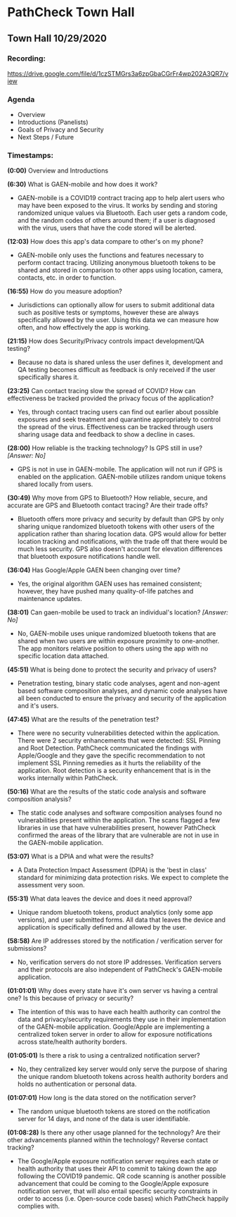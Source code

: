 # PathCheck Town Hall 

## Town Hall 10/29/2020
### Recording:
https://drive.google.com/file/d/1czSTMGrs3a6zpGbaCGrFr4wp202A3QR7/view

### Agenda
* Overview
* Introductions (Panelists)
* Goals of Privacy and Security
* Next Steps / Future

### Timestamps:
**(0:00)** Overview and Introductions

**(6:30)** What is GAEN-mobile and how does it work?
  * GAEN-mobile is a COVID19 contract tracing app to help alert users who may have been exposed to the virus. It works by sending and storing randomized unique values via Bluetooth. Each user gets a random code, and the random codes of others around them; if a user is diagnosed with the virus, users that have the code stored will be alerted.


**(12:03)** How does this app's data compare to other's on my phone?
 * GAEN-mobile only uses the functions and features necessary to perform contact tracing. Utilizing anonymous bluetooth tokens to be shared and stored in comparison to other apps using location, camera, contacts, etc. in order to function. 


**(16:55)** How do you measure adoption?
  * Jurisdictions can optionally allow for users to submit additional data such as positive tests or symptoms, however these are always specifically allowed by the user. Using this data we can measure how often, and how effectively the app is working.

**(21:15)** How does Security/Privacy controls impact development/QA testing? 
  * Because no data is shared unless the user defines it, development and QA testing becomes difficult as feedback is only received if the user specifically shares it.

**(23:25)** Can contact tracing slow the spread of COVID? How can effectiveness be tracked provided the privacy focus of the application?
  * Yes, through contact tracing users can find out earlier about possible exposures and seek treatment and quarantine appropriately to control the spread of the virus. Effectiveness can be tracked through users sharing usage data and feedback to show a decline in cases. 

**(28:00)** How reliable is the tracking technology? Is GPS still in use? _[Answer: No]_
  * GPS is not in use in GAEN-mobile. The application will not run if GPS is enabled on the application. GAEN-mobile utilizes random unique tokens shared locally from users.

**(30:49)** Why move from GPS to Bluetooth? How reliable, secure, and accurate are GPS and Bluetooth contact tracing? Are their trade offs?
  * Bluetooth offers more privacy and security by default than GPS by only sharing unique randomized bluetooth tokens with other users of the application rather than sharing location data. GPS would allow for better location tracking and notifications, with the trade off that there would be much less security. GPS also doesn't account for elevation differences that bluetooth exposure notifications handle well. 
  
**(36:04)** Has Google/Apple GAEN been changing over time? 
  * Yes, the original algorithm GAEN uses has remained consistent; however, they have pushed many quality-of-life patches and maintenance updates.

**(38:01)** Can gaen-mobile be used to track an individual's location? _[Answer: No]_
  * No, GAEN-mobile uses unique randomized bluetooth tokens that are shared when two users are within exposure proximity to one-another. The app monitors relative position to others using the app with no specific location data attached. 

**(45:51)** What is being done to protect the security and privacy of users?
  * Penetration testing, binary static code analyses, agent and non-agent based software composition analyses, and dynamic code analyses have all been conducted to ensure the privacy and security of the application and it's users.
  
**(47:45)** What are the results of the penetration test?
  * There were no security vulnerabilities detected within the application. There were 2 security enhancements that were detected: SSL Pinning and Root Detection. PathCheck communicated the findings with Apple/Google and they gave the specific recommendation to not implement SSL Pinning remedies as it hurts the reliability of the application. Root detection is a security enhancement that is in the works internally within PathCheck. 
   
**(50:16)** What are the results of the static code analysis and software composition analysis? 
  * The static code analyses and software composition analyses found no vulnerabilities present within the application. The scans flagged a few libraries in use that have vulnerabilities present, however PathCheck confirmed the areas of the library that are vulnerable are not in use in the GAEN-mobile application. 

**(53:07)** What is a DPIA and what were the results?
  * A Data Protection Impact Assessment (DPIA) is the 'best in class' standard for minimizing data protection risks. We expect to complete the assessment very soon.
  
**(55:31)** What data leaves the device and does it need approval?
  * Unique random bluetooth tokens, product analytics (only some app versions), and user submitted forms. All data that leaves the device and application is specifically defined and allowed by the user.

**(58:58)** Are IP addresses stored by the notification / verification server for submissions?
  * No, verification servers do not store IP addresses. Verification servers and their protocols are also independent of PathCheck's GAEN-mobile application.
  
**(01:01:01)** Why does every state have it's own server vs having a central one? Is this because of privacy or security?
 * The intention of this was to have each health authority can control the data and privacy/security requirements they use in their implementation of the GAEN-mobile application. Google/Apple are implementing a centralized token server in order to allow for exposure notifications across state/health authority borders. 
  
**(01:05:01)** Is there a risk to using a centralized notification server?
 * No, they centralized key server would only serve the purpose of sharing the unique random bluetooth tokens across health authority borders and holds no authentication or personal data. 
  
**(01:07:01)** How long is the data stored on the notification server?
 * The random unique bluetooth tokens are stored on the notification server for 14 days, and none of the data is user identifiable.
  
**(01:08:28)** Is there any other usage planned for the technology? Are their other advancements planned within the technology? Reverse contact tracking?
  * The Google/Apple exposure notification server requires each state or health authority that uses their API to commit to taking down the app following the COVID19 pandemic. QR code scanning is another possible advancement that could be coming to the Google/Apple exposure notification server, that will also entail specific security constraints in order to access (i.e. Open-source code bases) which PathCheck happily complies with.